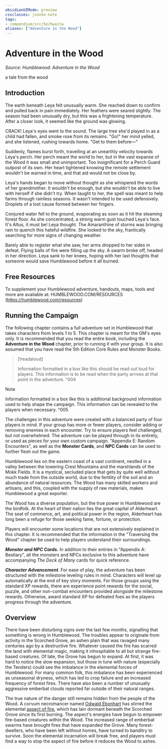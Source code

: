 ```yaml
---
obsidianUIMode: preview
cssclasses: json5e-note
tags:
- compendium/src/5e/hwaitw
aliases: ["Adventure in the Wood"]
---
```

# Adventure in the Wood
*Source: Humblewood: Adventure in the Wood* 

a tale from the wood

## Introduction

The earth beneath Leya felt unusually warm. She reached down to confirm and pulled back in pain immediately. Her feathers were seared slightly. The season had been unusually dry, but this was a frightening temperature. After a closer look, it seemed like the ground was glowing.

CRACK! Leya's eyes went to the sound. The large tree she'd played in as a child had fallen, and smoke rose from its remains. "Go!" her mind yelled, and she listened, rushing towards home. "Get to them before—"

Suddenly, flames burst forth, travelling at an unearthly velocity towards Leya's perch. Her perch meant the world to her, but in the vast expanse of the Wood it was small and unimportant. Too insignificant for a Perch Guard outpost of its own. Her heart tightened knowing the remote settlement wouldn't be warned in time, and that aid would not be close by.

Leya's hands began to move without thought as she whispered the words of her grandmother. It wouldn't be enough, but she wouldn't be able to live with herself if she didn't try. When taught to her, the spell was meant to help farms through rainless seasons. It wasn't intended to be used defensively. Droplets of a lost cause formed between her fingers.

Conjured water fell to the ground, evaporating as soon as it hit the steaming forest floor. As she concentrated, a strong warm gust touched Leya's face. It's Altus, it must be! Leya thought. The Amaranthine of storms was bringing rain to quench this hateful wildfire. She looked to the sky, frantically searching for more signs of changing weather.

Barely able to register what she saw, her arms dropped to her sides in defeat. Flying balls of fire were filling up the sky. A swarm broke off, headed in her direction. Leya sank to her knees, hoping with her last thoughts that someone would save Humblewood before it all burned.

## Free Resources

To supplement your Humblewood adventure, handouts, maps, tools and more are available at: HUMBLEWOOD.COM/RESOURCES (https://humblewood.com/resources)

## Running the Campaign

The following chapter contains a full adventure set in Humblewood that takes characters from levels 1 to 5. This chapter is meant for the GM's eyes only. It is recommended that you read the entire book, including the **Adventure in the Wood** chapter, prior to running it with your group. It is also assumed that you have read the 5th Edition Core Rules and Monster Books.

> [!readaloud] 
> 
> Information formatted in a box like this should be read out loud for players. This information is to be read when the party arrives at that point in the adventure.
^004

> [!note] 
> 
> Information formatted in a box like this is additional background information used to help shape the campaign. This information can be revealed to the players when necessary.
^005

The challenges in this adventure were created with a balanced party of four players in mind. If your group has more or fewer players, consider adding or removing enemies in each encounter. Try to ensure players feel challenged, but not overwhelmed. The adventure can be played through in its entirety, or used as pieces for your own custom campaign. "Appendix E: Random Encounters", as well as the **Monster Cards**, and **NPC Cards** can be used to further flesh out the game.

Humblewood lies on the eastern coast of a vast continent, nestled in a valley between the towering Crest Mountains and the marshlands of the Mokk Fields. It is a mystical, secluded place that gets by quite well without much trade from the outside world, due to the fertility of the soil and an abundance of natural resources. The Wood has many skilled workers and artisans, and this, coupled with the supply of raw materials, makes Humblewood a great exporter.

The Wood has a diverse population, but the true power in Humblewood are the birdfolk. At the heart of their nation lies the great capital of Alderheart. The seat of commerce, art, and political power in the region, Alderheart has long been a refuge for those seeking fame, fortune, or protection.

Players will encounter some locations that are not extensively explained in this chapter. It is recommended that the information in the "Traversing the Wood" chapter be used to help players understand their surroundings.

***Monster and NPC Cards.*** In addition to their entries in "Appendix A: Bestiary", all the monsters and NPCs exclusive to this adventure have accompanying *The Deck of Many* cards for quick reference.

***Character Advancement***. For ease of play, the adventure has been structured with the milestone leveling rules in mind. Characters will level up automatically at the end of key story moments. For those groups using the standard XP rewards, there are experience point rewards for the social, puzzle, and other non-combat encounters provided alongside the milestone rewards. Otherwise, award standard XP for defeated foes as the players progress through the adventure.

## Overview

There have been disturbing signs over the last few months, signalling that something is wrong in Humblewood. The troubles appear to originate from activity in the Scorched Grove, an ashen plain that was ravaged many centuries ago by a destructive fire. Whatever caused the fire has scarred the land with elemental magic, making it inhospitable to all but strange fire-based creatures. Of late, the Grove has begun to expand. At first, it was hard to notice the slow expansion, but those in tune with nature (especially the Tenders) could see the imbalance in the elemental forces of Humblewood. For many common folk, this imbalance has been experienced as unseasonal dryness, which has led to crop failure and an increased frequency of forest fires. There have also been a number of unusually aggressive emberbat clouds reported far outside of their natural ranges.

The true nature of the danger still remains hidden from the people of the Wood. A corvum necromancer named [Odwald Ebonhart](Mechanics/bestiary/npc/odwald-ebonhart-hwcs.md) has stirred the elemental [aspect of fire](Mechanics/bestiary/elemental/aspect-of-fire-hwcs.md), which has lain dormant beneath the Scorched Grove since its first burning. The aspect's energies have begun to empower fire-based creatures within the Wood. The increased range of emberbat swarms have brought fires that have expanded the Grove. Many forest-dwellers, who have been left without homes, have turned to banditry to survive. Soon the elemental incarnation will break free, and players must find a way to stop the aspect of fire before it reduces the Wood to ashes.